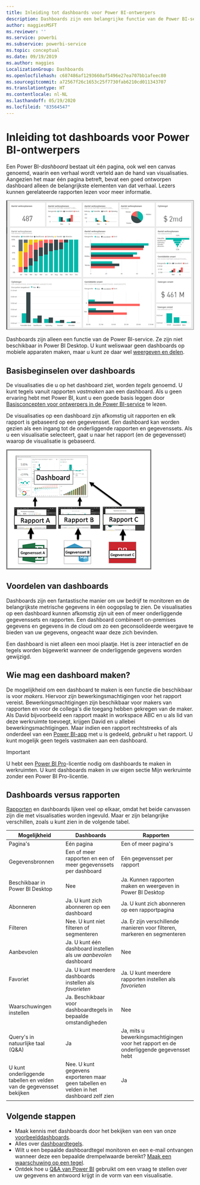 ```yaml
---
title: Inleiding tot dashboards voor Power BI-ontwerpers
description: Dashboards zijn een belangrijke functie van de Power BI-service. Een dashboard bestaat uit één pagina, ook wel een canvas genoemd, waarin een verhaal wordt verteld aan de hand van visualisaties.
author: maggiesMSFT
ms.reviewer: ''
ms.service: powerbi
ms.subservice: powerbi-service
ms.topic: conceptual
ms.date: 09/19/2019
ms.author: maggies
LocalizationGroup: Dashboards
ms.openlocfilehash: c687486af1293660af5496e27ea707bb1afeec80
ms.sourcegitcommit: a72567f26c1653c25f7730fab6210cd011343707
ms.translationtype: HT
ms.contentlocale: nl-NL
ms.lasthandoff: 05/19/2020
ms.locfileid: "83564547"
---
```

# <a name="introduction-to-dashboards-for-power-bi-designers"></a>Inleiding tot dashboards voor Power BI-ontwerpers

Een Power BI-*dashboard* bestaat uit één pagina, ook wel een canvas genoemd, waarin een verhaal wordt verteld aan de hand van visualisaties. Aangezien het maar één pagina betreft, bevat een goed ontworpen dashboard alleen de belangrijkste elementen van dat verhaal. Lezers kunnen gerelateerde rapporten lezen voor meer informatie.

![Dashboard](media/service-dashboards/power-bi-dashboard2.png)

Dashboards zijn alleen een functie van de Power BI-service. Ze zijn niet beschikbaar in Power BI Desktop. U kunt weliswaar geen dashboards op mobiele apparaten maken, maar u kunt ze daar wel [weergeven en delen](../consumer/mobile/mobile-apps-view-dashboard.md).

## <a name="dashboard-basics"></a>Basisbeginselen over dashboards 

De visualisaties die u op het dashboard ziet, worden *tegels* genoemd. U kunt tegels vanuit rapporten *vastmaken* aan een dashboard. Als u geen ervaring hebt met Power BI, kunt u een goede basis leggen door [Basisconcepten voor ontwerpers in de Power BI-service](../fundamentals/service-basic-concepts.md) te lezen.

De visualisaties op een dashboard zijn afkomstig uit rapporten en elk rapport is gebaseerd op een gegevensset. Een dashboard kan worden gezien als een ingang tot de onderliggende rapporten en gegevenssets. Als u een visualisatie selecteert, gaat u naar het rapport (en de gegevensset) waarop de visualisatie is gebaseerd.

![Diagram met de relatie tussen dashboards, rapporten en gegevenssets](media/service-dashboards/power-bi-diagram.png)

## <a name="advantages-of-dashboards"></a>Voordelen van dashboards
Dashboards zijn een fantastische manier om uw bedrijf te monitoren en de belangrijkste metrische gegevens in één oogopslag te zien. De visualisaties op een dashboard kunnen afkomstig zijn uit een of meer onderliggende gegevenssets en rapporten. Een dashboard combineert on-premises gegevens en gegevens in de cloud om zo een geconsolideerde weergave te bieden van uw gegevens, ongeacht waar deze zich bevinden.

Een dashboard is niet alleen een mooi plaatje. Het is zeer interactief en de tegels worden bijgewerkt wanneer de onderliggende gegevens worden gewijzigd.

## <a name="who-can-create-a-dashboard"></a>Wie mag een dashboard maken?
De mogelijkheid om een dashboard te maken is een functie die beschikbaar is voor *makers*. Hiervoor zijn bewerkingsmachtigingen voor het rapport vereist. Bewerkingsmachtigingen zijn beschikbaar voor makers van rapporten en voor de collega's die toegang hebben gekregen van de maker. Als David bijvoorbeeld een rapport maakt in workspace ABC en u als lid van deze werkruimte toevoegt, krijgen David en u allebei bewerkingsmachtigingen. Maar indien een rapport rechtstreeks of als onderdeel van een [Power BI-app](../collaborate-share/service-create-distribute-apps.md) met u is gedeeld, *gebruikt* u het rapport. U kunt mogelijk geen tegels vastmaken aan een dashboard. 

> [!IMPORTANT]
> U hebt een [Power BI Pro](../fundamentals/service-features-license-type.md)-licentie nodig om dashboards te maken in werkruimten. U kunt dashboards maken in uw eigen sectie Mijn werkruimte zonder een Power BI Pro-licentie.


## <a name="dashboards-versus-reports"></a>Dashboards versus rapporten
[Rapporten](../consumer/end-user-reports.md) en dashboards lijken veel op elkaar, omdat het beide canvassen zijn die met visualisaties worden ingevuld. Maar er zijn belangrijke verschillen, zoals u kunt zien in de volgende tabel.

| **Mogelijkheid** | **Dashboards** | **Rapporten** |
| --- | --- | --- |
| Pagina's |Eén pagina |Een of meer pagina's |
| Gegevensbronnen |Een of meer rapporten en een of meer gegevenssets per dashboard |Eén gegevensset per rapport |
| Beschikbaar in Power BI Desktop |Nee | Ja. Kunnen rapporten maken en weergeven in Power BI Desktop |
| Abonneren |Ja. U kunt zich abonneren op een dashboard |Ja. U kunt zich abonneren op een rapportpagina |
| Filteren |Nee. U kunt niet filteren of segmenteren |Ja. Er zijn verschillende manieren voor filteren, markeren en segmenteren |
| Aanbevolen |Ja. U kunt één dashboard instellen als uw *aanbevolen* dashboard |Nee |
| Favoriet | Ja. U kunt meerdere dashboards instellen als *favorieten* | Ja. U kunt meerdere rapporten instellen als *favorieten*
| Waarschuwingen instellen |Ja. Beschikbaar voor dashboardtegels in bepaalde omstandigheden |Nee |
| Query's in natuurlijke taal (Q&A) |Ja | Ja, mits u bewerkingsmachtigingen voor het rapport en de onderliggende gegevensset hebt |
| U kunt onderliggende tabellen en velden van de gegevensset bekijken |Nee. U kunt gegevens exporteren maar geen tabellen en velden in het dashboard zelf zien |Ja |


## <a name="next-steps"></a>Volgende stappen
* Maak kennis met dashboards door het bekijken van een van onze [voorbeelddashboards](sample-tutorial-connect-to-the-samples.md).
* Alles over [dashboardtegels](service-dashboard-tiles.md).
* Wilt u een bepaalde dashboardtegel monitoren en een e-mail ontvangen wanneer deze een bepaalde drempelwaarde bereikt? [Maak een waarschuwing op een tegel](service-set-data-alerts.md).
* Ontdek hoe u [Q&A van Power BI](power-bi-tutorial-q-and-a.md) gebruikt om een vraag te stellen over uw gegevens en antwoord krijgt in de vorm van een visualisatie.
